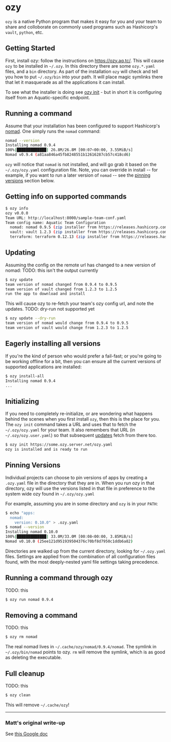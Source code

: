 # ozy

`ozy` is a native Python program that makes it easy for you and your team to share and colloborate on commonly used programs such as Hashicorp's `vault`, `python`, etc. 

## Getting Started
First, install ozy: follow the instructions on https://ozy.aq.tc/. This will cause `ozy` to be installed in `~/.ozy`. In this directory there are some `ozy.*.yaml` files, and a `bin` directory. As part of the installation `ozy` will check and tell you how to put `~/.ozy/bin` into your path. It will place magic symlinks there that let it masquerade as all the applications it can install.

To see what the installer is doing see [ozy init](#Initializing) - but in short it is configuring itself from an Aquatic-specific endpoint.

## Running a command
Assume that your installation has been configured to support Hashicorp's [nomad](https://www.nomadproject.io/). One simply runs the `nomad` command:

```bash
nomad --version
Installing nomad 0.9.4
100%|█████████████| 26.8M/26.8M [00:07<00:00, 3.55MiB/s]
Nomad v0.9.4 (a81aa846a45fb8248551b12616287cb57c418cd6)

```
`ozy` will notice that `nomad` is not installed, and will go grab it based on the `~/.ozy/ozy.yaml` configuration file. Note, you can override in install -- for example, if you want to run a later version of `nomad` -- see the [pinning versions](#Pinning-Versions) section below.

##  Getting info on supported commands
```bash
$ ozy info
ozy v0.0.0
Team URL: http://localhost:8000/sample-team-conf.yaml
Team config name: Aquatic Team Configuration
  nomad: nomad 0.9.5 (zip installer from https://releases.hashicorp.com/nomad/0.9.5/nomad_0.9.5_linux_amd64.zip)
  vault: vault 1.2.3 (zip installer from https://releases.hashicorp.com/vault/1.2.3/vault_1.2.3_linux_amd64.zip)
  terraform: terraform 0.12.13 (zip installer from https://releases.hashicorp.com/terraform/0.12.13/terraform_0.12.13_linux_amd64.zip)
```

## Updating
Assuming the config on the remote url has changed to a new version of nomad:
TODO: this isn't the output currently
```bash
$ ozy update
team version of nomad changed from 0.9.4 to 0.9.5
team version of vault changed from 1.2.3 to 1.2.5
run the app to download and install 
```

This will cause ozy to re-fetch your team's ozy config url, and note the updates. 
TODO: dry-run not supported yet
```bash
$ ozy update --dry-run 
team version of nomad would change from 0.9.4 to 0.9.5
team version of vault would change from 1.2.3 to 1.2.5
```

## Eagerly installing all versions
If you're the kind of person who would prefer a fail-fast; or you're going to be working offline for a bit, then you can ensure all the current versions of supported applications are installed:
```bash
$ ozy install-all
Installing nomad 0.9.4
...
```

## Initializing
If you need to completely re-initialize, or are wondering what happens behind the scenes when you first install `ozy`, then this is the place for you. The `ozy init` command takes a URL and uses that to fetch the `~/.ozy/ozy.yaml` for your team. It also remembers that URL (in `~/.ozy/ozy.user.yaml`) so that subsequent [updates](#updating) fetch from there too.
```bash
$ ozy init https://some.ozy.server.net/ozy.yaml
ozy is installed and is ready to run
```

## Pinning Versions
Individual projects can choose to pin versions of apps by creating a `.ozy.yaml` file in the directory that they are in. When you run ozy in that directory, ozy will use the versions listed in that file in preference to the system wide ozy found in `~/.ozy/ozy.yaml`

For example, assuming you are in some directory and `ozy` is in your `PATH`:
```bash
$ echo "apps:
  nomad:
    version: 0.10.0" > .ozy.yaml 
$ nomad --version
Installing nomad 0.10.0
100%|█████████████| 33.0M/33.0M [00:08<00:00, 3.85MiB/s]
Nomad v0.10.0 (25ee121d951939504376c70bf8d7950c1ddb6a82)
```

Directories are walked up from the current directory, looking for `~/.ozy.yaml` files. Settings are applied from the combination of all configuration files found, with the most deeply-nested yaml file settings taking precedence. 

## Running a command through ozy
TODO: this
```bash
$ ozy run nomad 0.9.4 
```

## Removing a command
TODO: this
```bash
$ ozy rm nomad
```
The real nomad lives in `~/.cache/ozy/nomad/0.9.4/nomad`. The symlink in `~/.ozy/bin/nomad` points to ozy. `rm` will remove the symlink, which is as good as deleting the executable.  

## Full cleanup
TODO: this
```bash
$ ozy clean
```
This will remove `~/.cache/ozy`! 

---

### Matt's original write-up
See [this Google doc](https://docs.google.com/document/d/1CkUMCaoJg0g5A60B5nxkKAGQ5Tfhm_WxrfUJEgBUjpU/edit#)
